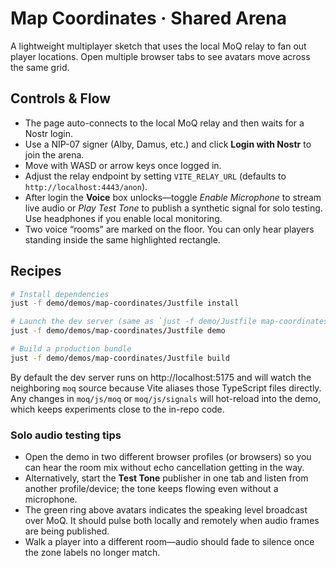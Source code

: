 # Map Coordinates · Shared Arena

A lightweight multiplayer sketch that uses the local MoQ relay to fan out player locations. Open multiple browser tabs to see avatars move across the same grid.

## Controls & Flow

- The page auto-connects to the local MoQ relay and then waits for a Nostr login.
- Use a NIP-07 signer (Alby, Damus, etc.) and click **Login with Nostr** to join the arena.
- Move with WASD or arrow keys once logged in.
- Adjust the relay endpoint by setting `VITE_RELAY_URL` (defaults to `http://localhost:4443/anon`).
- After login the **Voice** box unlocks—toggle *Enable Microphone* to stream live audio or *Play Test Tone* to publish a synthetic signal for solo testing. Use headphones if you enable local monitoring.
- Two voice “rooms” are marked on the floor. You can only hear players standing inside the same highlighted rectangle.

## Recipes

```bash
# Install dependencies
just -f demo/demos/map-coordinates/Justfile install

# Launch the dev server (same as `just -f demo/Justfile map-coordinates`)
just -f demo/demos/map-coordinates/Justfile demo

# Build a production bundle
just -f demo/demos/map-coordinates/Justfile build
```

By default the dev server runs on http://localhost:5175 and will watch the neighboring `moq` source because Vite aliases those TypeScript files directly. Any changes in `moq/js/moq` or `moq/js/signals` will hot-reload into the demo, which keeps experiments close to the in-repo code.

### Solo audio testing tips

- Open the demo in two different browser profiles (or browsers) so you can hear the room mix without echo cancellation getting in the way.
- Alternatively, start the **Test Tone** publisher in one tab and listen from another profile/device; the tone keeps flowing even without a microphone.
- The green ring above avatars indicates the speaking level broadcast over MoQ. It should pulse both locally and remotely when audio frames are being published.
- Walk a player into a different room—audio should fade to silence once the zone labels no longer match.
